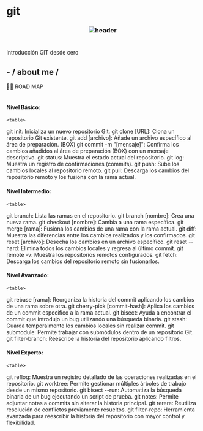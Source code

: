 # git

<h3 align="center">
  
  ![header](https://raw.githubusercontent.com/franki-wolf1/git/main/GIT-STATES.png) 
  
 # 
Introducción   GIT desde cero

</h3> 

<h2> - / about me /</h2>
👨‍💻 ROAD MAP
<br></br>

  <h4> Nivel Básico: </h4>

    <table>
  <tr>
      <td rel="noreferrer"> git init: Inicializa un nuevo repositorio Git. </td>
      <td rel="noreferrer"> git clone [URL]: Clona un repositorio Git existente. </td>
      <td rel="noreferrer"> git add [archivo]: Añade un archivo específico al área de preparación. (BOX) </td>
      <td rel="noreferrer"> git commit -m "[mensaje]": Confirma los cambios añadidos al área de preparación (BOX) con un mensaje descriptivo. </td>
      <td rel="noreferrer"> git status: Muestra el estado actual del repositorio. </td>
      <td rel="noreferrer"> git log: Muestra un registro de confirmaciones (commits). </td>
      <td rel="noreferrer"> git push: Sube los cambios locales al repositorio remoto. </td>
      <td rel="noreferrer"> git pull: Descarga los cambios del repositorio remoto y los fusiona con la rama actual. </td>
  </tr>
    
  </table>

  <h4> Nivel Intermedio: </h4>

    <table>
  <tr>
      <td rel="noreferrer"> git branch: Lista las ramas en el repositorio. </td>
      <td rel="noreferrer"> git branch [nombre]: Crea una nueva rama. </td>
      <td rel="noreferrer"> git checkout [nombre]: Cambia a una rama específica. </td>
      <td rel="noreferrer"> git merge [rama]: Fusiona los cambios de una rama con la rama actual. </td>
      <td rel="noreferrer"> git diff: Muestra las diferencias entre los cambios realizados y los confirmados. </td>
      <td rel="noreferrer"> git reset [archivo]: Desecha los cambios en un archivo específico. </td>
      <td rel="noreferrer"> git reset --hard: Elimina todos los cambios locales y regresa al último commit. </td>
      <td rel="noreferrer"> git remote -v: Muestra los repositorios remotos configurados. </td>
      <td rel="noreferrer"> git fetch: Descarga los cambios del repositorio remoto sin fusionarlos. </td> 
  </tr>
    
  </table>

  <h4> Nivel Avanzado: </h4>

    <table>
  <tr> 
      <td rel="noreferrer"> git rebase [rama]: Reorganiza la historia del commit aplicando los cambios de una rama sobre otra. </td>
      <td rel="noreferrer"> git cherry-pick [commit-hash]: Aplica los cambios de un commit específico a la rama actual. </td>
      <td rel="noreferrer"> git bisect: Ayuda a encontrar el commit que introdujo un bug utilizando una búsqueda binaria. </td>
      <td rel="noreferrer"> git stash: Guarda temporalmente los cambios locales sin realizar commit. </td>
      <td rel="noreferrer"> git submodule: Permite trabajar con submódulos dentro de un repositorio Git. </td>
      <td rel="noreferrer"> git filter-branch: Reescribe la historia del repositorio aplicando filtros. </td> 
  </tr>
    
  </table>

  <h4> Nivel Experto: </h4>

    <table>
  <tr> 
      <td rel="noreferrer"> git reflog: Muestra un registro detallado de las operaciones realizadas en el repositorio. </td>
      <td rel="noreferrer"> git worktree: Permite gestionar múltiples árboles de trabajo desde un mismo repositorio. </td>
      <td rel="noreferrer"> git bisect --run: Automatiza la búsqueda binaria de un bug ejecutando un script de prueba. </td> 
      <td rel="noreferrer"> git notes: Permite adjuntar notas a commits sin alterar la historia principal. </td>
      <td rel="noreferrer"> git rerere: Reutiliza resolución de conflictos previamente resueltos. </td>
      <td rel="noreferrer"> git filter-repo: Herramienta avanzada para reescribir la historia del repositorio con mayor control y flexibilidad. </td>
  </tr>
    
  </table>
